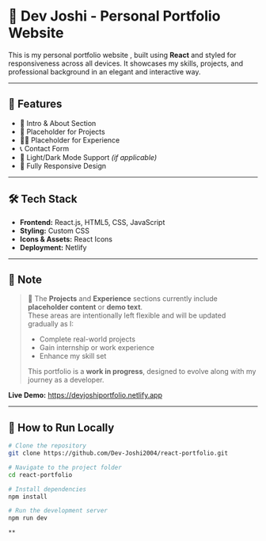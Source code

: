# 💼 Dev Joshi - Personal Portfolio Website

This is my personal portfolio website , built using **React** and styled for responsiveness across all devices. It showcases my skills, projects, and professional background in an elegant and interactive way.

---

## 🚀 Features

- 👋 Intro & About Section
- 📂 Placeholder for Projects
- 🧑‍💼 Placeholder for Experience
- 📞 Contact Form
- 🌙 Light/Dark Mode Support *(if applicable)*
- 📱 Fully Responsive Design

---

## 🛠️ Tech Stack

- **Frontend:** React.js, HTML5, CSS, JavaScript
- **Styling:** Custom CSS
- **Icons & Assets:** React Icons
- **Deployment:** Netlify 

---

## 📌 Note

> 🔔 The **Projects** and **Experience** sections currently include **placeholder content** or **demo text**.  
> These areas are intentionally left flexible and will be updated gradually as I:
> - Complete real-world projects
> - Gain internship or work experience
> - Enhance my skill set  
>
> This portfolio is a **work in progress**, designed to evolve along with my journey as a developer.

**Live Demo:** https://devjoshiportfolio.netlify.app

---

## 📂 How to Run Locally

```bash
# Clone the repository
git clone https://github.com/Dev-Joshi2004/react-portfolio.git

# Navigate to the project folder
cd react-portfolio

# Install dependencies
npm install

# Run the development server
npm run dev

**

